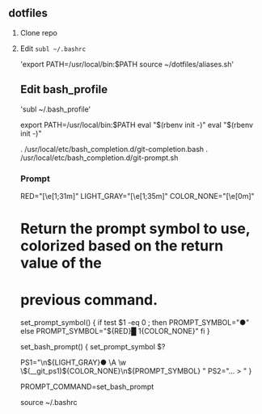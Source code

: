 dotfiles
--------

1. Clone repo

2. Edit `subl ~/.bashrc`

    'export PATH=/usr/local/bin:$PATH
    source ~/dotfiles/aliases.sh'


    Edit bash_profile
    -----------------

    'subl ~/.bash_profile'

    export PATH=/usr/local/bin:$PATH
    eval "$(rbenv init -)"
    eval "$(rbenv init -)"


    . /usr/local/etc/bash_completion.d/git-completion.bash
    . /usr/local/etc/bash_completion.d/git-prompt.sh


    ### Prompt

    RED="\[\e[1;31m\]"
    LIGHT_GRAY="\[\e[1;35m\]"
    COLOR_NONE="\[\e[0m\]"

    # Return the prompt symbol to use, colorized based on the return value of the
    # previous command.
    set_prompt_symbol() {
      if test $1 -eq 0 ; then
        PROMPT_SYMBOL="●"
      else
        PROMPT_SYMBOL="${RED}█ $1${COLOR_NONE}"
      fi
    }

    set_bash_prompt() {
      set_prompt_symbol $?

      PS1="\n${LIGHT_GRAY}● \A \w \$(__git_ps1)${COLOR_NONE}\n${PROMPT_SYMBOL} "
      PS2="… > "
    }

    PROMPT_COMMAND=set_bash_prompt

    source ~/.bashrc
